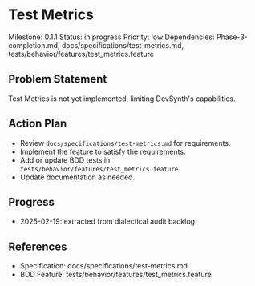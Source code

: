 # Test Metrics
Milestone: 0.1.1
Status: in progress
Priority: low
Dependencies: Phase-3-completion.md, docs/specifications/test-metrics.md, tests/behavior/features/test_metrics.feature

## Problem Statement
Test Metrics is not yet implemented, limiting DevSynth's capabilities.


## Action Plan
- Review `docs/specifications/test-metrics.md` for requirements.
- Implement the feature to satisfy the requirements.
- Add or update BDD tests in `tests/behavior/features/test_metrics.feature`.
- Update documentation as needed.

## Progress
- 2025-02-19: extracted from dialectical audit backlog.

## References
- Specification: docs/specifications/test-metrics.md
- BDD Feature: tests/behavior/features/test_metrics.feature
